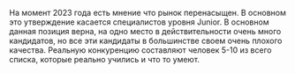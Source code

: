 На момент 2023 года есть мнение что рынок перенасыщен. В основном это утверждение касается специалистов уровня Junior. В основном данная позиция верна, на одно место в действительности очень много кандидатов, но все эти кандидаты в большинстве своем очень плохого качества. Реальную конкуренцию составляют человек 5-10 из всего списка, которые реально учились и что то умеют.